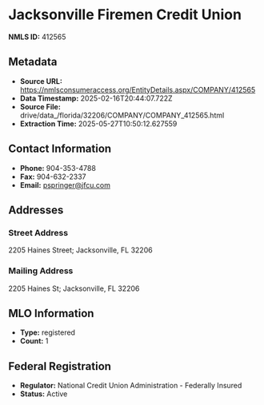 # Jacksonville Firemen Credit Union

**NMLS ID:** 412565

## Metadata
- **Source URL:** https://nmlsconsumeraccess.org/EntityDetails.aspx/COMPANY/412565
- **Data Timestamp:** 2025-02-16T20:44:07.722Z
- **Source File:** drive/data_/florida/32206/COMPANY/COMPANY_412565.html
- **Extraction Time:** 2025-05-27T10:50:12.627559

## Contact Information
- **Phone:** 904-353-4788
- **Fax:** 904-632-2337
- **Email:** pspringer@jfcu.com

## Addresses
### Street Address
2205 Haines Street; Jacksonville, FL 32206

### Mailing Address
2205 Haines St; Jacksonville, FL 32206

## MLO Information
- **Type:** registered
- **Count:** 1

## Federal Registration
- **Regulator:** National Credit Union Administration - Federally Insured
- **Status:** Active
